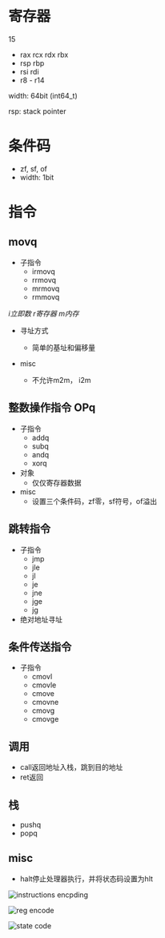 # 寄存器
15
- rax rcx rdx rbx
- rsp rbp
- rsi rdi
- r8 - r14

width: 64bit (int64_t)

rsp: stack pointer

# 条件码
- zf, sf, of
- width: 1bit


# 指令

## movq
- 子指令
  - irmovq
  - rrmovq
  - mrmovq
  - rmmovq

*i立即数 r寄存器 m内存*

- 寻址方式
  - 简单的基址和偏移量

- misc
  - 不允许m2m， i2m

## 整数操作指令 OPq
- 子指令
  - addq
  - subq
  - andq
  - xorq
- 对象
  - 仅仅寄存器数据
- misc
  - 设置三个条件码，zf零，sf符号，of溢出

## 跳转指令

- 子指令
  - jmp
  - jle
  - jl
  - je
  - jne
  - jge
  - jg
- 绝对地址寻址


## 条件传送指令

- 子指令
  - cmovl
  - cmovle
  - cmove
  - cmovne
  - cmovg
  - cmovge


## 调用

- call返回地址入栈，跳到目的地址
- ret返回

## 栈

- pushq
- popq

## misc

- halt停止处理器执行，并将状态码设置为hlt

![instructions encpding](instructions.png)

![reg encode](regencode.png)

![state code](statcode.png)

